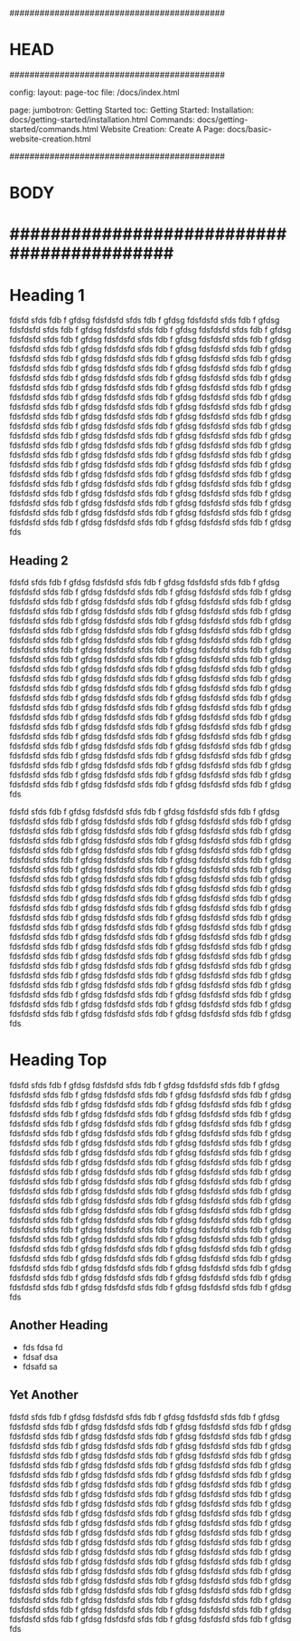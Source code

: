 ###########################################
# HEAD
###########################################

config: 
  layout: page-toc
  file: /docs/index.html

page: 
  jumbotron: Getting Started
  toc:
    Getting Started: 
      Installation: docs/getting-started/installation.html
      Commands: docs/getting-started/commands.html
    Website Creation:
      Create A Page: docs/basic-website-creation.html
  
###########################################
# BODY
###########################################
=====

# Heading 1

fdsfd sfds fdb f gfdsg fdsfdsfd sfds fdb f gfdsg fdsfdsfd sfds fdb f gfdsg fdsfdsfd sfds fdb f gfdsg fdsfdsfd sfds fdb f gfdsg fdsfdsfd sfds fdb f gfdsg fdsfdsfd sfds fdb f gfdsg fdsfdsfd sfds fdb f gfdsg fdsfdsfd sfds fdb f gfdsg fdsfdsfd sfds fdb f gfdsg fdsfdsfd sfds fdb f gfdsg fdsfdsfd sfds fdb f gfdsg fdsfdsfd sfds fdb f gfdsg fdsfdsfd sfds fdb f gfdsg fdsfdsfd sfds fdb f gfdsg fdsfdsfd sfds fdb f gfdsg fdsfdsfd sfds fdb f gfdsg fdsfdsfd sfds fdb f gfdsg fdsfdsfd sfds fdb f gfdsg fdsfdsfd sfds fdb f gfdsg fdsfdsfd sfds fdb f gfdsg fdsfdsfd sfds fdb f gfdsg fdsfdsfd sfds fdb f gfdsg fdsfdsfd sfds fdb f gfdsg fdsfdsfd sfds fdb f gfdsg fdsfdsfd sfds fdb f gfdsg fdsfdsfd sfds fdb f gfdsg fdsfdsfd sfds fdb f gfdsg fdsfdsfd sfds fdb f gfdsg fdsfdsfd sfds fdb f gfdsg fdsfdsfd sfds fdb f gfdsg fdsfdsfd sfds fdb f gfdsg fdsfdsfd sfds fdb f gfdsg fdsfdsfd sfds fdb f gfdsg fdsfdsfd sfds fdb f gfdsg fdsfdsfd sfds fdb f gfdsg fdsfdsfd sfds fdb f gfdsg fdsfdsfd sfds fdb f gfdsg fdsfdsfd sfds fdb f gfdsg fdsfdsfd sfds fdb f gfdsg fdsfdsfd sfds fdb f gfdsg fdsfdsfd sfds fdb f gfdsg fdsfdsfd sfds fdb f gfdsg fdsfdsfd sfds fdb f gfdsg fdsfdsfd sfds fdb f gfdsg fdsfdsfd sfds fdb f gfdsg fdsfdsfd sfds fdb f gfdsg fdsfdsfd sfds fdb f gfdsg fdsfdsfd sfds fdb f gfdsg fdsfdsfd sfds fdb f gfdsg fdsfdsfd sfds fdb f gfdsg fdsfdsfd sfds fdb f gfdsg fdsfdsfd sfds fdb f gfdsg fdsfdsfd sfds fdb f gfdsg fdsfdsfd sfds fdb f gfdsg fdsfdsfd sfds fdb f gfdsg fdsfdsfd sfds fdb f gfdsg fdsfdsfd sfds fdb f gfdsg fdsfdsfd sfds fdb f gfdsg fdsfdsfd sfds fdb f gfdsg fdsfdsfd sfds fdb f gfdsg fdsfdsfd sfds fdb f gfdsg fdsfdsfd sfds fdb f gfdsg fdsfdsfd sfds fdb f gfdsg fdsfdsfd sfds fdb f gfdsg fdsfdsfd sfds fdb f gfdsg fds

## Heading 2

fdsfd sfds fdb f gfdsg fdsfdsfd sfds fdb f gfdsg fdsfdsfd sfds fdb f gfdsg fdsfdsfd sfds fdb f gfdsg fdsfdsfd sfds fdb f gfdsg fdsfdsfd sfds fdb f gfdsg fdsfdsfd sfds fdb f gfdsg fdsfdsfd sfds fdb f gfdsg fdsfdsfd sfds fdb f gfdsg fdsfdsfd sfds fdb f gfdsg fdsfdsfd sfds fdb f gfdsg fdsfdsfd sfds fdb f gfdsg fdsfdsfd sfds fdb f gfdsg fdsfdsfd sfds fdb f gfdsg fdsfdsfd sfds fdb f gfdsg fdsfdsfd sfds fdb f gfdsg fdsfdsfd sfds fdb f gfdsg fdsfdsfd sfds fdb f gfdsg fdsfdsfd sfds fdb f gfdsg fdsfdsfd sfds fdb f gfdsg fdsfdsfd sfds fdb f gfdsg fdsfdsfd sfds fdb f gfdsg fdsfdsfd sfds fdb f gfdsg fdsfdsfd sfds fdb f gfdsg fdsfdsfd sfds fdb f gfdsg fdsfdsfd sfds fdb f gfdsg fdsfdsfd sfds fdb f gfdsg fdsfdsfd sfds fdb f gfdsg fdsfdsfd sfds fdb f gfdsg fdsfdsfd sfds fdb f gfdsg fdsfdsfd sfds fdb f gfdsg fdsfdsfd sfds fdb f gfdsg fdsfdsfd sfds fdb f gfdsg fdsfdsfd sfds fdb f gfdsg fdsfdsfd sfds fdb f gfdsg fdsfdsfd sfds fdb f gfdsg fdsfdsfd sfds fdb f gfdsg fdsfdsfd sfds fdb f gfdsg fdsfdsfd sfds fdb f gfdsg fdsfdsfd sfds fdb f gfdsg fdsfdsfd sfds fdb f gfdsg fdsfdsfd sfds fdb f gfdsg fdsfdsfd sfds fdb f gfdsg fdsfdsfd sfds fdb f gfdsg fdsfdsfd sfds fdb f gfdsg fdsfdsfd sfds fdb f gfdsg fdsfdsfd sfds fdb f gfdsg fdsfdsfd sfds fdb f gfdsg fdsfdsfd sfds fdb f gfdsg fdsfdsfd sfds fdb f gfdsg fdsfdsfd sfds fdb f gfdsg fdsfdsfd sfds fdb f gfdsg fdsfdsfd sfds fdb f gfdsg fdsfdsfd sfds fdb f gfdsg fdsfdsfd sfds fdb f gfdsg fdsfdsfd sfds fdb f gfdsg fdsfdsfd sfds fdb f gfdsg fdsfdsfd sfds fdb f gfdsg fdsfdsfd sfds fdb f gfdsg fdsfdsfd sfds fdb f gfdsg fdsfdsfd sfds fdb f gfdsg fdsfdsfd sfds fdb f gfdsg fdsfdsfd sfds fdb f gfdsg fdsfdsfd sfds fdb f gfdsg fdsfdsfd sfds fdb f gfdsg fdsfdsfd sfds fdb f gfdsg fds

fdsfd sfds fdb f gfdsg fdsfdsfd sfds fdb f gfdsg fdsfdsfd sfds fdb f gfdsg fdsfdsfd sfds fdb f gfdsg fdsfdsfd sfds fdb f gfdsg fdsfdsfd sfds fdb f gfdsg fdsfdsfd sfds fdb f gfdsg fdsfdsfd sfds fdb f gfdsg fdsfdsfd sfds fdb f gfdsg fdsfdsfd sfds fdb f gfdsg fdsfdsfd sfds fdb f gfdsg fdsfdsfd sfds fdb f gfdsg fdsfdsfd sfds fdb f gfdsg fdsfdsfd sfds fdb f gfdsg fdsfdsfd sfds fdb f gfdsg fdsfdsfd sfds fdb f gfdsg fdsfdsfd sfds fdb f gfdsg fdsfdsfd sfds fdb f gfdsg fdsfdsfd sfds fdb f gfdsg fdsfdsfd sfds fdb f gfdsg fdsfdsfd sfds fdb f gfdsg fdsfdsfd sfds fdb f gfdsg fdsfdsfd sfds fdb f gfdsg fdsfdsfd sfds fdb f gfdsg fdsfdsfd sfds fdb f gfdsg fdsfdsfd sfds fdb f gfdsg fdsfdsfd sfds fdb f gfdsg fdsfdsfd sfds fdb f gfdsg fdsfdsfd sfds fdb f gfdsg fdsfdsfd sfds fdb f gfdsg fdsfdsfd sfds fdb f gfdsg fdsfdsfd sfds fdb f gfdsg fdsfdsfd sfds fdb f gfdsg fdsfdsfd sfds fdb f gfdsg fdsfdsfd sfds fdb f gfdsg fdsfdsfd sfds fdb f gfdsg fdsfdsfd sfds fdb f gfdsg fdsfdsfd sfds fdb f gfdsg fdsfdsfd sfds fdb f gfdsg fdsfdsfd sfds fdb f gfdsg fdsfdsfd sfds fdb f gfdsg fdsfdsfd sfds fdb f gfdsg fdsfdsfd sfds fdb f gfdsg fdsfdsfd sfds fdb f gfdsg fdsfdsfd sfds fdb f gfdsg fdsfdsfd sfds fdb f gfdsg fdsfdsfd sfds fdb f gfdsg fdsfdsfd sfds fdb f gfdsg fdsfdsfd sfds fdb f gfdsg fdsfdsfd sfds fdb f gfdsg fdsfdsfd sfds fdb f gfdsg fdsfdsfd sfds fdb f gfdsg fdsfdsfd sfds fdb f gfdsg fdsfdsfd sfds fdb f gfdsg fdsfdsfd sfds fdb f gfdsg fdsfdsfd sfds fdb f gfdsg fdsfdsfd sfds fdb f gfdsg fdsfdsfd sfds fdb f gfdsg fdsfdsfd sfds fdb f gfdsg fdsfdsfd sfds fdb f gfdsg fdsfdsfd sfds fdb f gfdsg fdsfdsfd sfds fdb f gfdsg fdsfdsfd sfds fdb f gfdsg fdsfdsfd sfds fdb f gfdsg fdsfdsfd sfds fdb f gfdsg fdsfdsfd sfds fdb f gfdsg fds

# Heading Top

fdsfd sfds fdb f gfdsg fdsfdsfd sfds fdb f gfdsg fdsfdsfd sfds fdb f gfdsg fdsfdsfd sfds fdb f gfdsg fdsfdsfd sfds fdb f gfdsg fdsfdsfd sfds fdb f gfdsg fdsfdsfd sfds fdb f gfdsg fdsfdsfd sfds fdb f gfdsg fdsfdsfd sfds fdb f gfdsg fdsfdsfd sfds fdb f gfdsg fdsfdsfd sfds fdb f gfdsg fdsfdsfd sfds fdb f gfdsg fdsfdsfd sfds fdb f gfdsg fdsfdsfd sfds fdb f gfdsg fdsfdsfd sfds fdb f gfdsg fdsfdsfd sfds fdb f gfdsg fdsfdsfd sfds fdb f gfdsg fdsfdsfd sfds fdb f gfdsg fdsfdsfd sfds fdb f gfdsg fdsfdsfd sfds fdb f gfdsg fdsfdsfd sfds fdb f gfdsg fdsfdsfd sfds fdb f gfdsg fdsfdsfd sfds fdb f gfdsg fdsfdsfd sfds fdb f gfdsg fdsfdsfd sfds fdb f gfdsg fdsfdsfd sfds fdb f gfdsg fdsfdsfd sfds fdb f gfdsg fdsfdsfd sfds fdb f gfdsg fdsfdsfd sfds fdb f gfdsg fdsfdsfd sfds fdb f gfdsg fdsfdsfd sfds fdb f gfdsg fdsfdsfd sfds fdb f gfdsg fdsfdsfd sfds fdb f gfdsg fdsfdsfd sfds fdb f gfdsg fdsfdsfd sfds fdb f gfdsg fdsfdsfd sfds fdb f gfdsg fdsfdsfd sfds fdb f gfdsg fdsfdsfd sfds fdb f gfdsg fdsfdsfd sfds fdb f gfdsg fdsfdsfd sfds fdb f gfdsg fdsfdsfd sfds fdb f gfdsg fdsfdsfd sfds fdb f gfdsg fdsfdsfd sfds fdb f gfdsg fdsfdsfd sfds fdb f gfdsg fdsfdsfd sfds fdb f gfdsg fdsfdsfd sfds fdb f gfdsg fdsfdsfd sfds fdb f gfdsg fdsfdsfd sfds fdb f gfdsg fdsfdsfd sfds fdb f gfdsg fdsfdsfd sfds fdb f gfdsg fdsfdsfd sfds fdb f gfdsg fdsfdsfd sfds fdb f gfdsg fdsfdsfd sfds fdb f gfdsg fdsfdsfd sfds fdb f gfdsg fdsfdsfd sfds fdb f gfdsg fdsfdsfd sfds fdb f gfdsg fdsfdsfd sfds fdb f gfdsg fdsfdsfd sfds fdb f gfdsg fdsfdsfd sfds fdb f gfdsg fdsfdsfd sfds fdb f gfdsg fdsfdsfd sfds fdb f gfdsg fdsfdsfd sfds fdb f gfdsg fdsfdsfd sfds fdb f gfdsg fdsfdsfd sfds fdb f gfdsg fdsfdsfd sfds fdb f gfdsg fdsfdsfd sfds fdb f gfdsg fds

## Another Heading

- fds fdsa fd
- fdsaf dsa
- fdsafd sa

## Yet Another

fdsfd sfds fdb f gfdsg fdsfdsfd sfds fdb f gfdsg fdsfdsfd sfds fdb f gfdsg fdsfdsfd sfds fdb f gfdsg fdsfdsfd sfds fdb f gfdsg fdsfdsfd sfds fdb f gfdsg fdsfdsfd sfds fdb f gfdsg fdsfdsfd sfds fdb f gfdsg fdsfdsfd sfds fdb f gfdsg fdsfdsfd sfds fdb f gfdsg fdsfdsfd sfds fdb f gfdsg fdsfdsfd sfds fdb f gfdsg fdsfdsfd sfds fdb f gfdsg fdsfdsfd sfds fdb f gfdsg fdsfdsfd sfds fdb f gfdsg fdsfdsfd sfds fdb f gfdsg fdsfdsfd sfds fdb f gfdsg fdsfdsfd sfds fdb f gfdsg fdsfdsfd sfds fdb f gfdsg fdsfdsfd sfds fdb f gfdsg fdsfdsfd sfds fdb f gfdsg fdsfdsfd sfds fdb f gfdsg fdsfdsfd sfds fdb f gfdsg fdsfdsfd sfds fdb f gfdsg fdsfdsfd sfds fdb f gfdsg fdsfdsfd sfds fdb f gfdsg fdsfdsfd sfds fdb f gfdsg fdsfdsfd sfds fdb f gfdsg fdsfdsfd sfds fdb f gfdsg fdsfdsfd sfds fdb f gfdsg fdsfdsfd sfds fdb f gfdsg fdsfdsfd sfds fdb f gfdsg fdsfdsfd sfds fdb f gfdsg fdsfdsfd sfds fdb f gfdsg fdsfdsfd sfds fdb f gfdsg fdsfdsfd sfds fdb f gfdsg fdsfdsfd sfds fdb f gfdsg fdsfdsfd sfds fdb f gfdsg fdsfdsfd sfds fdb f gfdsg fdsfdsfd sfds fdb f gfdsg fdsfdsfd sfds fdb f gfdsg fdsfdsfd sfds fdb f gfdsg fdsfdsfd sfds fdb f gfdsg fdsfdsfd sfds fdb f gfdsg fdsfdsfd sfds fdb f gfdsg fdsfdsfd sfds fdb f gfdsg fdsfdsfd sfds fdb f gfdsg fdsfdsfd sfds fdb f gfdsg fdsfdsfd sfds fdb f gfdsg fdsfdsfd sfds fdb f gfdsg fdsfdsfd sfds fdb f gfdsg fdsfdsfd sfds fdb f gfdsg fdsfdsfd sfds fdb f gfdsg fdsfdsfd sfds fdb f gfdsg fdsfdsfd sfds fdb f gfdsg fdsfdsfd sfds fdb f gfdsg fdsfdsfd sfds fdb f gfdsg fdsfdsfd sfds fdb f gfdsg fdsfdsfd sfds fdb f gfdsg fdsfdsfd sfds fdb f gfdsg fdsfdsfd sfds fdb f gfdsg fdsfdsfd sfds fdb f gfdsg fdsfdsfd sfds fdb f gfdsg fdsfdsfd sfds fdb f gfdsg fdsfdsfd sfds fdb f gfdsg fdsfdsfd sfds fdb f gfdsg fds